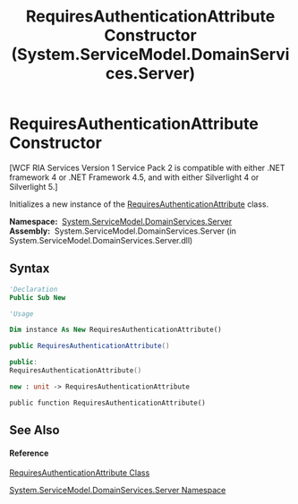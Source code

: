 ﻿---
title: RequiresAuthenticationAttribute Constructor  (System.ServiceModel.DomainServices.Server)
TOCTitle: RequiresAuthenticationAttribute Constructor
ms:assetid: M:System.ServiceModel.DomainServices.Server.RequiresAuthenticationAttribute.#ctor
ms:mtpsurl: https://msdn.microsoft.com/en-us/library/system.servicemodel.domainservices.server.requiresauthenticationattribute.requiresauthenticationattribute(v=VS.91)
ms:contentKeyID: 28755169
ms.date: 01/27/2012
mtps_version: v=VS.91
f1_keywords:
- System.ServiceModel.DomainServices.Server.RequiresAuthenticationAttribute.#ctor
- System.ServiceModel.DomainServices.Server.RequiresAuthenticationAttribute.RequiresAuthenticationAttribute
dev_langs:
- CSharp
- JScript
- VB
- FSharp
- c++
api_location:
- System.ServiceModel.DomainServices.Server.dll
api_name:
- System.ServiceModel.DomainServices.Server.RequiresAuthenticationAttribute..ctor
api_type:
- Managed
topic_type:
- apiref
- kbSyntax
product_family_name: VS
ROBOTS: INDEX,FOLLOW
---

# RequiresAuthenticationAttribute Constructor

\[WCF RIA Services Version 1 Service Pack 2 is compatible with either .NET framework 4 or .NET Framework 4.5, and with either Silverlight 4 or Silverlight 5.\]

Initializes a new instance of the [RequiresAuthenticationAttribute](ff423107\(v=vs.91\).md) class.

**Namespace:**  [System.ServiceModel.DomainServices.Server](ff423220\(v=vs.91\).md)  
**Assembly:**  System.ServiceModel.DomainServices.Server (in System.ServiceModel.DomainServices.Server.dll)

## Syntax

``` vb
'Declaration
Public Sub New
```

``` vb
'Usage

Dim instance As New RequiresAuthenticationAttribute()
```

``` csharp
public RequiresAuthenticationAttribute()
```

``` c++
public:
RequiresAuthenticationAttribute()
```

``` fsharp
new : unit -> RequiresAuthenticationAttribute
```

``` jscript
public function RequiresAuthenticationAttribute()
```

## See Also

#### Reference

[RequiresAuthenticationAttribute Class](ff423107\(v=vs.91\).md)

[System.ServiceModel.DomainServices.Server Namespace](ff423220\(v=vs.91\).md)

